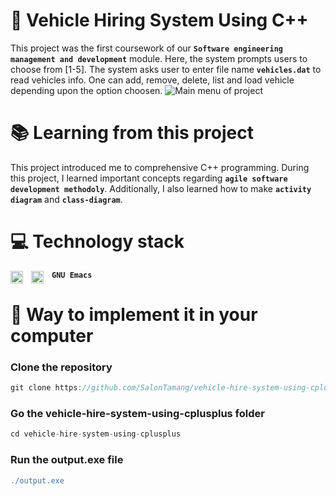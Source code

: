 # 🚗 Vehicle Hiring System Using C++
This project was the first coursework of our **`Software engineering management and development`** module. Here, the system prompts users to choose from [1-5]. The system asks user to enter file name **`vehicles.dat`** to read vehicles info. One can add, remove, delete, list and load vehicle depending upon the option choosen.
![Main menu of project](https://github.com/SalonTamang/vehicle-hire-system-using-cplusplus/blob/main/soft1.PNG?raw=true)


# 📚 Learning from this project
This project introduced me to comprehensive C++ programming. During this project, I learned important concepts regarding **`agile software development methodoly`**. Additionally, I also learned how to make **`activity diagram`** and **`class-diagram`**.

# 💻 Technology stack 
<img align="left" alt="Git" width="20px" style="padding-right:10px;" src="https://cdn.jsdelivr.net/gh/devicons/devicon/icons/git/git-original.svg" />
<img align="left" alt="C++" width="20px" style="padding-right:10px;" src="https://cdn.jsdelivr.net/gh/devicons/devicon/icons/cplusplus/cplusplus-original.svg" />

**`GNU Emacs`**

# 👣 Way to implement it in your computer
### Clone the repository
```groovy
git clone https://github.com/SalonTamang/vehicle-hire-system-using-cplusplus.git
```
### Go the vehicle-hire-system-using-cplusplus folder
```groovy
cd vehicle-hire-system-using-cplusplus
```
### Run the output.exe file
```groovy
./output.exe
```



